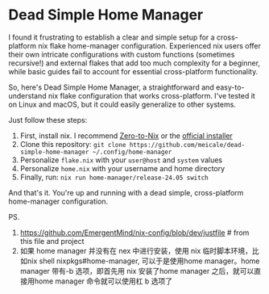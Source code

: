 # Dead Simple Home Manager

I found it frustrating to establish a clear and simple setup for a cross-platform nix flake home-manager configuration. Experienced nix users offer their own intricate configurations with custom functions (sometimes recursive!) and external flakes that add too much complexity for a beginner, while basic guides fail to account for essential cross-platform functionality.

So, here's Dead Simple Home Manager, a straightforward and easy-to-understand nix flake configuration that works cross-platform. I've tested it on Linux and macOS, but it could easily generalize to other systems.

Just follow these steps:

1. First, install nix. I recommend [Zero-to-Nix](https://zero-to-nix.com/start/install) or the [official installer](https://nixos.org/download.html)
2. Clone this repository: `git clone https://github.com/meicale/dead-simple-home-manager ~/.config/home-manager`
3. Personalize `flake.nix` with your `user@host` and `system` values
4. Personalize `home.nix` with your username and home directory
4. Finally, run: `nix run home-manager/release-24.05 switch`

And that's it. You're up and running with a dead simple, cross-platform home-manager configuration.

PS.
1. https://github.com/EmergentMind/nix-config/blob/dev/justfile # from this file and project
2. 如果 home manager 并没有在 nex 中进行安装，使用 nix 临时脚本环境，比如nix shell nixpkgs#home-manager, 可以于是使用home manager。home manager 带有-b 选项，即首先用 nix 安装了home manager 之后，就可以直接用home manager 命令就可以使用杠 b 选项了
